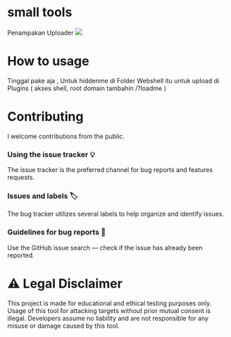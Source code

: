 # small tools
Penampakan Uploader 
<img src="img/upss.jpg">

# How to usage

Tinggal pake aja , Untuk hiddenme di Folder Webshell itu untuk upload di Plugins ( akses shell, root domain tambahin /?loadme )

# Contributing

I welcome contributions from the public.

### Using the issue tracker 💡

The issue tracker is the preferred channel for bug reports and features requests.

### Issues and labels 🏷

The bug tracker utilizes several labels to help organize and identify issues.

### Guidelines for bug reports 🐛

Use the GitHub issue search — check if the issue has already been reported.

# ⚠ Legal Disclaimer

This project is made for educational and ethical testing purposes only. Usage of this tool for attacking targets without prior mutual consent is illegal. Developers assume no liability and are not responsible for any misuse or damage caused by this tool.
